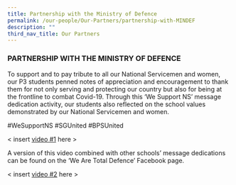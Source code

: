 ```yaml
---
title: Partnership with the Ministry of Defence
permalink: /our-people/Our-Partners/partnership-with-MINDEF
description: ""
third_nav_title: Our Partners
---
```

### PARTNERSHIP WITH THE MINISTRY OF DEFENCE

To support and to pay tribute to all our National Servicemen and women, our P3 students penned notes of appreciation and encouragement to thank them for not only serving and protecting our country but also for being at the frontline to combat Covid-19. Through this ‘We Support NS’ message dedication activity, our students also reflected on the school values demonstrated by our National Servicemen and women.

#WeSupportNS #SGUnited #BPSUnited

< insert [video #1](https://bendemeerpri-moe-edu-sg-admin.cwp.sg/our-people/our-partners/partnership-with-the-ministry-of-defence) here >

A version of this video combined with other schools’ message dedications can be found on the ‘We Are Total Defence’ Facebook page.

< insert [video #2](https://bendemeerpri-moe-edu-sg-admin.cwp.sg/our-people/our-partners/partnership-with-the-ministry-of-defence) here >